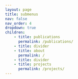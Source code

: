 ```yaml
---
layout: page
title: submenus
nav: false
nav_order: 4
dropdown: true
children: 
    - title: publications
      permalink: /publications/
    - title: divider
    - title: about
      permalink: /      
    - title: divider
    - title: projects
      permalink: /projects/
---
```

